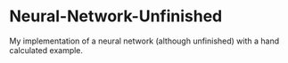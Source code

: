 # Neural-Network-Unfinished
My implementation of a neural network (although unfinished) with a hand calculated example.
